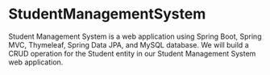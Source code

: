 # StudentManagementSystem
 Student Management System is a web application using Spring Boot, Spring MVC, Thymeleaf, Spring Data JPA, and MySQL database. We will build a CRUD operation for the Student entity in our Student Management System web application.
